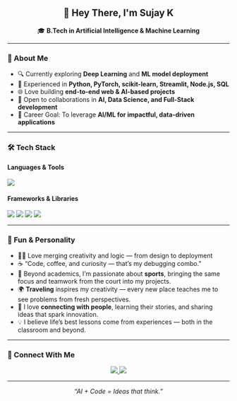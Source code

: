 <!-- GitHub Profile README: Sujay K -->

<h2 align="center">👋 Hey There, I'm Sujay K</h2>

<p align="center">
  🎓 <b>B.Tech in Artificial Intelligence & Machine Learning</b><br>
</p>

---

### 🧠 About Me
- 🔍 Currently exploring **Deep Learning** and **ML model deployment**  
- 🧩 Experienced in **Python, PyTorch, scikit-learn, Streamlit, Node.js, SQL**  
- 🌐 Love building **end-to-end web & AI-based projects**  
- 🤝 Open to collaborations in **AI, Data Science, and Full-Stack development**  
- 🎯 Career Goal: To leverage **AI/ML for impactful, data-driven applications**

---

### 🛠️ Tech Stack  

#### Languages & Tools  
<p>
  <img src="https://skillicons.dev/icons?i=python,html,css,js,cpp,mysql,nodejs" />
</p>

#### Frameworks & Libraries  
<p>
  <img src="https://skillicons.dev/icons?i=pytorch,sklearn,streamlit" />
  <img src="https://img.shields.io/badge/-Pandas-150458?style=for-the-badge&logo=pandas&logoColor=white" />
  <img src="https://img.shields.io/badge/-NumPy-013243?style=for-the-badge&logo=numpy&logoColor=white" />
  <img src="https://img.shields.io/badge/-Matplotlib-11557c?style=for-the-badge&logo=plotly&logoColor=white" />
</p>

---

### 🎨 Fun & Personality  
- 🧑‍💻 Love merging creativity and logic — from design to deployment  
- ☕ “Code, coffee, and curiosity — that’s my debugging combo.”  
- 🏸 Beyond academics, I’m passionate about **sports**, bringing the same focus and teamwork from the court into my projects.  
- 🌍 **Traveling** inspires my creativity — every new place teaches me to see problems from fresh perspectives.  
- 🤝 I love **connecting with people**, learning their stories, and sharing ideas that spark innovation.  
- 💡 I believe life’s best lessons come from experiences — both in the classroom and beyond.


---

### 🤝 Connect With Me  
<p align="center">
  <a href="https://www.linkedin.com/in/sujay-k-9746b42a4">
    <img src="https://img.shields.io/badge/-LinkedIn-blue?style=for-the-badge&logo=linkedin" />
  </a>
  <a href="mailto:sujaykrishna185@gmail.com">
    <img src="https://img.shields.io/badge/-Gmail-D14836?style=for-the-badge&logo=gmail&logoColor=white" />
  </a>
</p>

---

<p align="center"><i>“AI + Code = Ideas that think.”</i></p>
